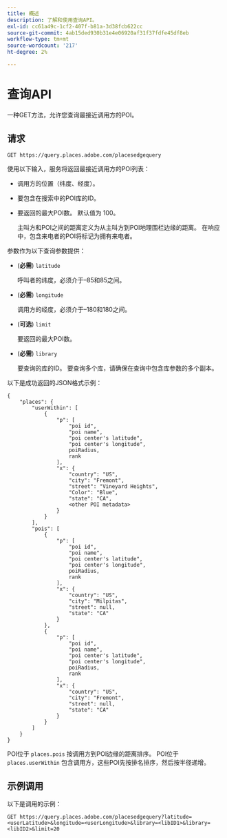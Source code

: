 ```yaml
---
title: 概述
description: 了解和使用查询API。
exl-id: cc61a49c-1cf2-407f-b81a-3d38fcb622cc
source-git-commit: 4ab15ded930b31e4e06920af31f37fdfe45df8eb
workflow-type: tm+mt
source-wordcount: '217'
ht-degree: 2%

---
```


# 查询API

一种GET方法，允许您查询最接近调用方的POI。

## 请求

```text
GET https://query.places.adobe.com/placesedgequery
```

使用以下输入，服务将返回最接近调用方的POI列表：

* 调用方的位置（纬度、经度）。
* 要包含在搜索中的POI库的ID。
* 要返回的最大POI数。  默认值为 100。

   主叫方和POI之间的距离定义为从主叫方到POI地理围栏边缘的距离。 在响应中，包含来电者的POI将标记为拥有来电者。

参数作为以下查询参数提供：

* (**必需**) `latitude`

   呼叫者的纬度，必须介于–85和85之间。
* (**必需**) `longitude`

   调用方的经度，必须介于–180和180之间。

* (**可选**) `limit`

   要返回的最大POI数。

* (**必需**) `library`

   要查询的库的ID。 要查询多个库，请确保在查询中包含库参数的多个副本。

以下是成功返回的JSON格式示例：

```markup
{
    "places": {
        "userWithin": [
            {
                "p": [
                    "poi id",
                    "poi name",
                    "poi center's latitude",
                    "poi center's longitude",
                    poiRadius,
                    rank
                ],
                "x": {
                    "country": "US",
                    "city": "Fremont",
                    "street": "Vineyard Heights",
                    "Color": "Blue",
                    "state": "CA",
                    <other POI metadata>
                }
            }
        ],
        "pois": [
            {
                "p": [
                    "poi id",
                    "poi name",
                    "poi center's latitude",
                    "poi center's longitude",
                    poiRadius,
                    rank
                ],
                "x": {
                    "country": "US",
                    "city": "Milpitas",
                    "street": null,
                    "state": "CA"
                }
            },
            {
                "p": [
                    "poi id",
                    "poi name",
                    "poi center's latitude",
                    "poi center's longitude",
                    poiRadius,
                    rank
                ],
                "x": {
                    "country": "US",
                    "city": "Fremont",
                    "street": null,
                    "state": "CA"
                }
            }
        ]
    }
}
```

POI位于 `places.pois` 按调用方到POI边缘的距离排序。 POI位于 `places.userWithin` 包含调用方，这些POI先按排名排序，然后按半径递增。

## 示例调用

以下是调用的示例：

```text
GET https://query.places.adobe.com/placesedgequery?latitude=<userLatitude>&longitude=<userLongitude>&library=<libID1>&library=<libID2>&limit=20
```
